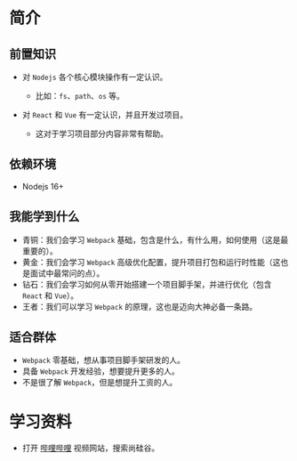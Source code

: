# 简介

## 前置知识

- 对 `Nodejs` 各个核心模块操作有一定认识。
  - 比如：`fs`、`path`、`os` 等。

- 对 `React` 和 `Vue` 有一定认识，并且开发过项目。
  - 这对于学习项目部分内容非常有帮助。

## 依赖环境

- Nodejs 16+

## 我能学到什么

- 青铜：我们会学习 `Webpack` 基础，包含是什么，有什么用，如何使用（这是最重要的）。
- 黄金：我们会学习 `Webpack` 高级优化配置，提升项目打包和运行时性能（这也是面试中最常问的点）。
- 钻石：我们会学习如何从零开始搭建一个项目脚手架，并进行优化（包含 `React` 和 `Vue`）。
- 王者：我们可以学习 `Webpack` 的原理，这也是迈向大神必备一条路。

## 适合群体

- `Webpack` 零基础，想从事项目脚手架研发的人。
- 具备 `Webpack` 开发经验，想要提升更多的人。
- 不是很了解 `Webpack`，但是想提升工资的人。

# 学习资料

- 打开 [哔哩哔哩](http://www.bilibili.com/) 视频网站，搜索尚硅谷。
